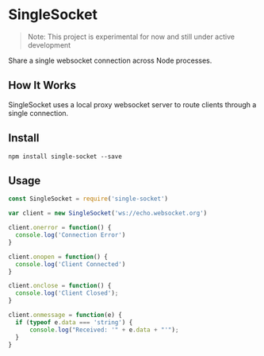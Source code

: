 # SingleSocket

> Note: This project is experimental for now and still under active development

Share a single websocket connection across Node processes.

## How It Works

SingleSocket uses a local proxy websocket server to route clients through a single connection.

## Install

`npm install single-socket --save`

## Usage

```javascript
const SingleSocket = require('single-socket')

var client = new SingleSocket('ws://echo.websocket.org')

client.onerror = function() {
  console.log('Connection Error')
}

client.onopen = function() {
  console.log('Client Connected')
}

client.onclose = function() {
  console.log('Client Closed');
}

client.onmessage = function(e) {
  if (typeof e.data === 'string') {
      console.log("Received: '" + e.data + "'");
  }
}
```
